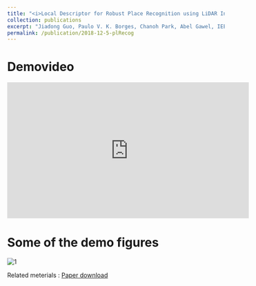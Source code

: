 ```yaml
---
title: "<i>Local Descriptor for Robust Place Recognition using LiDAR Intensity</i>"
collection: publications
excerpt: "Jiadong Guo, Paulo V. K. Borges, Chanoh Park, Abel Gawel, IEEE Robotics and Automation Letters, 2019.<br> <img src='/images/JDPaper.jpg' style='width: 30%; height: 30%'>"
permalink: /publication/2018-12-5-plRecog
---
```


# Demovideo
<iframe width="560" height="315" src="https://www.youtube.com/embed/xfGL8K3DZZ4" frameborder="0" allow="autoplay; encrypted-media"> </iframe>
<br>

# Some of the demo figures
![1](http://copark86.github.io/images/JDPaper.jpg)





Related meterials
:   [Paper download](https://arxiv.org/pdf/1811.12646.pdf)
